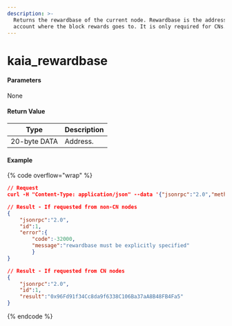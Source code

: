 ```yaml
---
description: >-
  Returns the rewardbase of the current node. Rewardbase is the address of the
  account where the block rewards goes to. It is only required for CNs.
---
```


# kaia\_rewardbase

#### **Parameters**

None

#### **Return Value**

| Type         | Description |
| ------------ | ----------- |
| 20-byte DATA | Address.    |

#### Example

{% code overflow="wrap" %}
```json
// Request
curl -H "Content-Type: application/json" --data '{"jsonrpc":"2.0","method":"kaia_rewardbase","id":1}' http://kaia.blockpi.network/v1/rpc/your-api-key

// Result - If requested from non-CN nodes
{
    "jsonrpc":"2.0",
    "id":1,
    "error":{
        "code":-32000,
        "message":"rewardbase must be explicitly specified"
        }
}

// Result - If requested from CN nodes
{
    "jsonrpc":"2.0",
    "id":1,
    "result":"0x96Fd91f34Cc8da9f6338C106Ba37aA8B48FB4Fa5"
}
```
{% endcode %}
